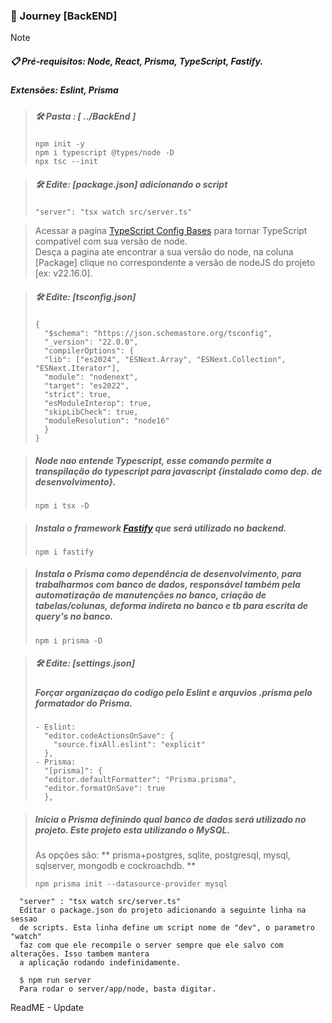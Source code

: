 ### 🚀 Journey [BackEND]

> [!NOTE]
> ##### 📋 Pré-requisitos: Node, React, Prisma, TypeScript, Fastify.<br>
> ##### Extensões: Eslint, Prisma

> ##### **🛠️ Pasta : [ ../BackEnd ]**
>     npm init -y
>     npm i typescript @types/node -D
>     npx tsc --init

> ##### **🛠️ Edite: [package.json] adicionando o script**
>     "server": "tsx watch src/server.ts"

>
>Acessar a pagina [TypeScript Config Bases](https://github.com/tsconfig/bases) para tornar TypeScript compatível com sua versão de node.<br>
>Desça a pagina ate encontrar a sua versão do node, na coluna [Package] clique no correspondente a versão de nodeJS do projeto [ex: v22.16.0].<br>

> ##### **🛠️ Edite:   [tsconfig.json]**
>     {
>       "$schema": "https://json.schemastore.org/tsconfig",
>       "_version": "22.0.0",
>       "compilerOptions": {
>       "lib": ["es2024", "ESNext.Array", "ESNext.Collection", "ESNext.Iterator"],
>       "module": "nodenext",
>       "target": "es2022",
>       "strict": true,
>       "esModuleInterop": true,
>       "skipLibCheck": true,
>       "moduleResolution": "node16"
>       }
>     }

> ##### Node nao entende Typescript, esse comando permite a transpilação do typescript para javascript {instalado como dep. de desenvolvimento}.
>     npm i tsx -D

> ##### Instala o framework [Fastify](https://fastify.dev/docs/latest/Guides/Getting-Started/) que será utilizado no backend.
>     npm i fastify

> ##### Instala o Prisma como dependência de desenvolvimento, para trabalharmos com banco de dados, responsável também pela automatização de manutenções no banco, criação de tabelas/colunas, deforma indireta no banco e tb para escrita de query's no banco.
>     npm i prisma -D

> ##### **🛠️ Edite:   [settings.json]**
> ##### Forçar organizaçao do codigo pelo Eslint e arquvios .prisma pelo formatador do Prisma.
>     - Eslint:
>       "editor.codeActionsOnSave": {
>         "source.fixAll.eslint": "explicit"
>       },
>     - Prisma:
>       "[prisma]": {
>       "editor.defaultFormatter": "Prisma.prisma",
>       "editor.formatOnSave": true
>       },


> ##### Inicia o Prisma definindo qual banco de dados será utilizado no projeto. Este projeto esta utilizando o MySQL.
> As opções são: ** prisma+postgres, sqlite, postgresql, mysql, sqlserver, mongodb e cockroachdb. **
>
>     npm prisma init --datasource-provider mysql
      
      "server" : "tsx watch src/server.ts"
      Editar o package.json do projeto adicionando a seguinte linha na sessao 
      de scripts. Esta linha define um script nome de "dev", o parametro "watch" 
      faz com que ele recompile o server sempre que ele salvo com alterações. Isso tambem mantera 
      a aplicação rodando indefinidamente.

      $ npm run server
      Para rodar o server/app/node, basta digitar.

ReadME - Update